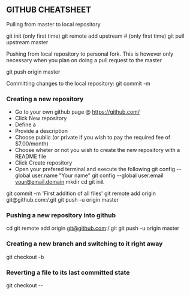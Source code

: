 ## GITHUB CHEATSHEET

Pulling from master to local repository

  git init (only first time)
  git remote add upstream <master repository url> # (only first time)
  git pull upstream master <master repository url>

Pushing from local repository to personal fork. This is
however only necessary when you plan on doing a pull
request to the master

  git push origin master

Committing changes to the local repository:
  git commit -m <commit message>

### Creating a new repository
 - Go to your own github page @ https://github.com/<github username>
 - Click New repository
 - Define a <repository name>
 - Provide a description
 - Choose public (or private if you wish to pay the required fee of $7.00/month)
 - Choose wheter or not you wish to create the new repository with a README file
 - Click Create repository
 - Open your prefered terminal and execute the following
  git config --global user.name "Your name"
  git config --global user.email your@email.domain
  mkdir <repository name>
  cd <repository name>
  git init
  <place files to be versioned into current directory>
  git commit -m 'First addition of all files'
  git remote add origin git@github.com:<github username>/<repository name>.git
  git push -u origin master
      
### Pushing a new repository into github

  cd <existing repository name>
  git remote add origin git@github.com:<github username>/<repository name>.git
  git push -u origin master
  
### Creating a new branch and switching to it right away
  git checkout -b <new branchname> <branchname to branch from>

### Reverting a file to its last committed state
  git checkout -- <file>